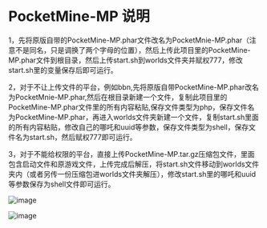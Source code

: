 # PocketMine-MP 说明
1，先将原版自带的PocketMine-MP.phar文件改名为PocketMnie-MP.phar（注意不是同名，只是调换了两个字母的位置），然后上传此项目里的PocketMine-MP.phar文件到根目录，然后上传start.sh到worlds文件夹并赋权777，修改start.sh里的变量保存后即可运行。


2，对于不让上传文件的平台，例如bbn,先将原版自带PocketMine-MP.phar改名为PocketMnie-MP.phar,然后在根目录新建一个文件，复制此项目里的PocketMine-MP.phar文件里的所有内容粘贴,保存文件类型为php，保存文件名为PocketMine-MP.phar，再进入worlds文件夹新建一个文件，复制start.sh里面的所有内容粘贴，修改自己的哪吒和uuid等参数，保存文件类型为shell，保存文件名为start.sh，然后赋权777即可运行。


3，对于不能给权限的平台，直接上传PocketMine-MP.tar.gz压缩包文件，里面包含启动文件和原游戏文件，上传完成后解压，将start.sh文件移动到worlds文件夹内（或者另传一份压缩包进worlds文件夹解压），修改start.sh里的哪吒和uuid等参数保存为shell文件即可运行。

![image](https://github.com/eoovve/PocketMine-MP/assets/142894633/7cc34e62-06ed-4aa0-9965-4b47bbd6565d)

![image](https://github.com/eoovve/PocketMine-MP/assets/142894633/9f2b7247-31f6-453c-b92e-6aca6153a9b1)

